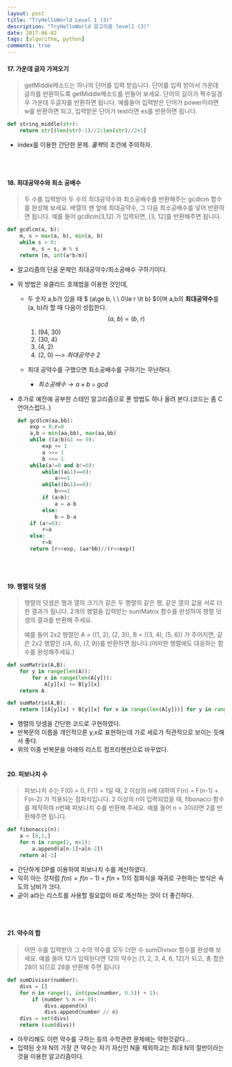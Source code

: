 ```yaml
---
layout: post
title: "TryHelloWorld Level 1 (3)"
description: "TryHelloWorld 알고리즘 level1 (3)"
date: 2017-06-02
tags: [algorithm, python]
comments: true
---
```




#### 17. 가운데 글자 가져오기

> getMiddle메소드는 하나의 단어를 입력 받습니다. 단어를 입력 받아서 가운데 글자를 반환하도록 getMiddle메소드를 만들어 보세요. 단어의 길이가 짝수일경우 가운데 두글자를 반환하면 됩니다.
> 예를들어 입력받은 단어가 power이라면 w를 반환하면 되고, 입력받은 단어가 test라면 es를 반환하면 됩니다.

```python
def string_middle(str):
    return str[(len(str)-1)//2:len(str)//2+1]
```

- index를 이용한 간단한 문제. *홀짝*의 조건에 주의하자.

<br><br>

#### 18. 최대공약수와 최소 공배수

> 두 수를 입력받아 두 수의 최대공약수와 최소공배수를 반환해주는 gcdlcm 함수를 완성해 보세요. 배열의 맨 앞에 최대공약수, 그 다음 최소공배수를 넣어 반환하면 됩니다. 예를 들어 gcdlcm(3,12) 가 입력되면, [3, 12]를 반환해주면 됩니다.

```python
def gcdlcm(a, b):
    m, s = max(a, b), min(a, b)
    while s > 0:
        m, s = s, m % s
    return [m, int(a*b/m)]
```

- 알고리즘의 단골 문제인 최대공약수/최소공배수 구하기이다.

- 위 방법은 유클리드 호제법을 이용한 것인데, 

  - 두 숫자 a,b가 있을 때 $ (a\ge b, \ \ 0\le r \lt b) $이며 a,b의 **최대공약수**를 (a, b)라 할 때 다음이 성립한다.
    $$
    \left(a,\ b\right) = \left(b,\ r\right)
    $$

    1. (94, 30)
    2. (30,  4)
    3. (4,   2)
    4. (2,   0)  —> *최대공약수 2*

  - 최대 공약수를 구했으면 최소공배수를 구하기는 무난하다.

    - $최소 공배수 \to a \times b \div gcd$

- 추가로 예전에 공부한 스테인 알고리즘으로 푼 방법도 하나 올려 본다.(코드는 좀 C언어스럽다..)

  ```python
  def gcdlcm(aa,bb):
      exp = 0;r=0
      a,b = min(aa,bb), max(aa,bb)
      while ((a|b)&1 == 0):
          exp += 1
          a >>= 1
          b >>= 1
      while(a!=0 and b!=0):
          while((a&1)==0):
              a>>=1
          while((b&1)==0):
              b>>=1
          if (a>b):
              a = a-b
          else:
              b = b-a
      if (a!=0):
          r=a
      else:
          r=b
      return [r<<exp, (aa*bb)//(r<<exp)]
  ```

  <br><br>

#### 19. 행렬의 덧셈

> 행렬의 덧셈은 행과 열의 크기가 같은 두 행렬의 같은 행, 같은 열의 값을 서로 더한 결과가 됩니다. 2개의 행렬을 입력받는 sumMatrix 함수를 완성하여 행렬 덧셈의 결과를 반환해 주세요.
>
> 예를 들어 2x2 행렬인 A = ((1, 2), (2, 3)), B = ((3, 4), (5, 6)) 가 주어지면, 같은 2x2 행렬인 ((4, 6), (7, 9))를 반환하면 됩니다.(어떠한 행렬에도 대응하는 함수를 완성해주세요.)

```python
def sumMatrix(A,B):
    for y in range(len(A)):
        for x in range(len(A[y])):
            A[y][x] += B[y][x]
    return A

def sumMatrix(A,B):
    return [[A[y][x] + B[y][x] for x in range(len(A[y]))] for y in range(len(A))]
```

- 행렬의 덧셈을 간단한 코드로 구현하였다. 
- 반복문의 이름을 개인적으론 y,x로 표현하는데 가로 세로가 직관적으로 보이는 듯해서 좋다.
- 위의 이중 반복문을 아래의 리스트 컴프리헨션으로 바꾸었다.
  <br><br>

#### 20. 피보나치 수

> 피보나치 수는 F(0) = 0, F(1) = 1일 때, 2 이상의 n에 대하여 F(n) = F(n-1) + F(n-2) 가 적용되는 점화식입니다. 2 이상의 n이 입력되었을 때, fibonacci 함수를 제작하여 n번째 피보나치 수를 반환해 주세요. 예를 들어 n = 3이라면 2를 반환해주면 됩니다.

```python
def fibonacci(n):
    a = [0,1,]
    for n in range(2, n+1):
        a.append(a[n-1]+a[n-2])
    return a[-1]
```

- 간단하게 DP를 이용하여 피보나치 수를 계산하였다.
- 익히 아는 것처럼 $f\left(n\right) = f\left(n-1\right) + f\left(n+1\right)$의 점화식을 재귀로 구현하는 방식은 속도의 낭비가 크다.
- 굳이 a라는 리스트를 사용할 필요없이 바로 계산하는 것이 더 좋긴하다.

<br><br>

#### 21. 약수의 합

> 어떤 수를 입력받아 그 수의 약수를 모두 더한 수 sumDivisor 함수를 완성해 보세요. 예를 들어 12가 입력된다면 12의 약수는 [1, 2, 3, 4, 6, 12]가 되고, 총 합은 28이 되므로 28을 반환해 주면 됩니다

```python
def sumDivisor(number):
    divs = []
    for n in range(1, int(pow(number, 0.5)) + 1):
        if (number % n == 0):
            divs.append(n)
            divs.append(number // n)
    divs = set(divs)
    return (sum(divs))
```

- 아무리해도 이런 약수를 구하는 등의 수학관련 문제에는 약한것같다...
- 입력된 숫자 N의 가장 큰 약수는 자기 자신인 N을 제외하고는 최대 N의 절반이라는 것을 이용한 알고리즘이다.















